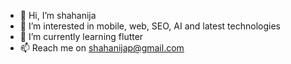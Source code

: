 - 👋 Hi, I’m shahanija
- 👀 I’m interested in mobile, web, SEO, AI and latest technologies
- 🌱 I’m currently learning flutter
- 📫 Reach me on shahanijap@gmail.com

<!---
shahanija/shahanija is a ✨ special ✨ repository because its `README.md` (this file) appears on your GitHub profile.
You can click the Preview link to take a look at your changes.
--->
